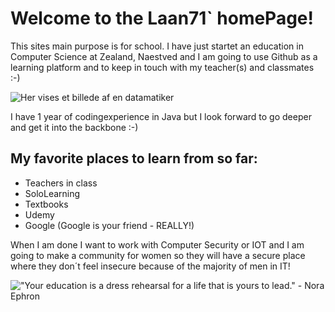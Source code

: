 # Welcome to the Laan71` homePage!

This sites main purpose is for school. I have just startet an education in Computer Science at Zealand, Naestved and I am going to use Github as a learning platform and to keep in touch with my teacher(s) and classmates :-)


![Her vises et billede af en datamatiker](https://www.durhamtech.edu/sites/default/files/images/Information-Technology-software-development-PO.jpg)

I have 1 year of codingexperience in Java but I look forward to go deeper and get it into the backbone :-) 

## My favorite places to learn from so far:

  * Teachers in class
  * SoloLearning
  * Textbooks
  * Udemy
  * Google (Google is your friend - REALLY!)




When I am done I want to work with Computer Security or IOT and I am going to make a community for women so they will have a secure place where they don´t feel insecure because of the majority of men in IT!









!["Your education is a dress rehearsal for a life that is yours to lead." - Nora Ephron](https://www.shutterfly.com/ideas/wp-content/uploads/2016/04/graduation-quote_college_nora-ephron.jpg)
